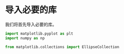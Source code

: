 # 导入必要的库

我们将首先导入必要的库。

```python
import matplotlib.pyplot as plt
import numpy as np

from matplotlib.collections import EllipseCollection
```

